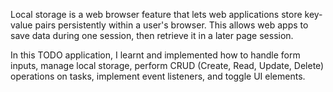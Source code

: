 Local storage is a web browser feature that lets web applications store key-value pairs persistently within a user's browser. This allows web apps to save data during one session, then retrieve it in a later page session.

In this TODO application, I learnt and implemented how to handle form inputs, manage local storage, perform CRUD (Create, Read, Update, Delete) operations on tasks, implement event listeners, and toggle UI elements.